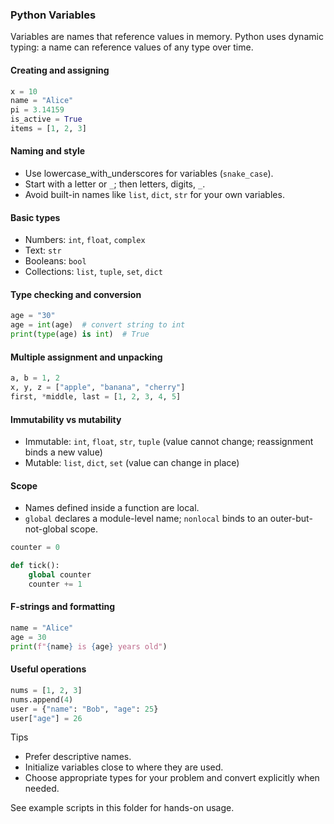 ### Python Variables

Variables are names that reference values in memory. Python uses dynamic typing: a name can reference values of any type over time.

#### Creating and assigning
```python
x = 10
name = "Alice"
pi = 3.14159
is_active = True
items = [1, 2, 3]
```

#### Naming and style
- Use lowercase_with_underscores for variables (`snake_case`).
- Start with a letter or `_`; then letters, digits, `_`.
- Avoid built-in names like `list`, `dict`, `str` for your own variables.

#### Basic types
- Numbers: `int`, `float`, `complex`
- Text: `str`
- Booleans: `bool`
- Collections: `list`, `tuple`, `set`, `dict`

#### Type checking and conversion
```python
age = "30"
age = int(age)  # convert string to int
print(type(age) is int)  # True
```

#### Multiple assignment and unpacking
```python
a, b = 1, 2
x, y, z = ["apple", "banana", "cherry"]
first, *middle, last = [1, 2, 3, 4, 5]
```

#### Immutability vs mutability
- Immutable: `int`, `float`, `str`, `tuple` (value cannot change; reassignment binds a new value)
- Mutable: `list`, `dict`, `set` (value can change in place)

#### Scope
- Names defined inside a function are local.
- `global` declares a module-level name; `nonlocal` binds to an outer-but-not-global scope.
```python
counter = 0

def tick():
    global counter
    counter += 1
```

#### F-strings and formatting
```python
name = "Alice"
age = 30
print(f"{name} is {age} years old")
```

#### Useful operations
```python
nums = [1, 2, 3]
nums.append(4)
user = {"name": "Bob", "age": 25}
user["age"] = 26
```

Tips
- Prefer descriptive names.
- Initialize variables close to where they are used.
- Choose appropriate types for your problem and convert explicitly when needed.

See example scripts in this folder for hands-on usage. 